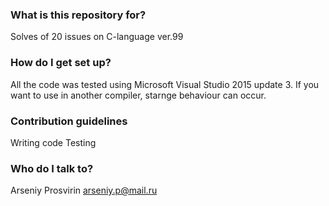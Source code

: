 ### What is this repository for? ###
Solves of 20 issues on C-language ver.99
### How do I get set up? ###
All the code was tested using Microsoft Visual Studio 2015 update 3. If you want to use in another compiler, starnge behaviour can occur.
### Contribution guidelines ###
Writing code
Testing
### Who do I talk to? ###
Arseniy Prosvirin
arseniy.p@mail.ru